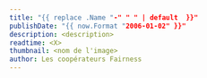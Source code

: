 ```yaml
---
title: "{{ replace .Name "-" " " | default  }}"
publishDate: "{{ now.Format "2006-01-02" }}"
description: <description>
readtime: <X>
thumbnail: <nom de l'image>
author: Les coopérateurs Fairness
---
```


